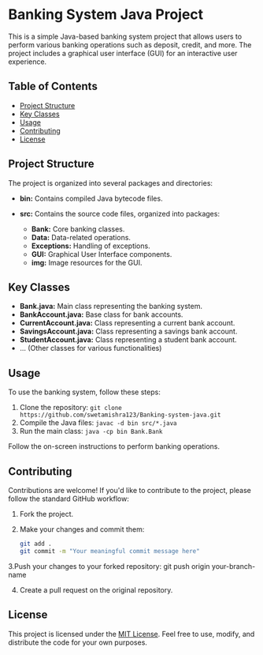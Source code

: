 # Banking System Java Project

This is a simple Java-based banking system project that allows users to perform various banking operations such as deposit, credit, and more. The project includes a graphical user interface (GUI) for an interactive user experience.

## Table of Contents
- [Project Structure](#project-structure)
- [Key Classes](#key-classes)
- [Usage](#usage)
- [Contributing](#contributing)
- [License](#license)

## Project Structure

The project is organized into several packages and directories:

- **bin:** Contains compiled Java bytecode files.
  
- **src:** Contains the source code files, organized into packages:
  - **Bank:** Core banking classes.
  - **Data:** Data-related operations.
  - **Exceptions:** Handling of exceptions.
  - **GUI:** Graphical User Interface components.
  - **img:** Image resources for the GUI.

## Key Classes

- **Bank.java:** Main class representing the banking system.
- **BankAccount.java:** Base class for bank accounts.
- **CurrentAccount.java:** Class representing a current bank account.
- **SavingsAccount.java:** Class representing a savings bank account.
- **StudentAccount.java:** Class representing a student bank account.
- ... (Other classes for various functionalities)

## Usage

To use the banking system, follow these steps:

1. Clone the repository: `git clone https://github.com/swetamishra123/Banking-system-java.git`
2. Compile the Java files: `javac -d bin src/*.java`
3. Run the main class: `java -cp bin Bank.Bank`

Follow the on-screen instructions to perform banking operations.

## Contributing

Contributions are welcome! If you'd like to contribute to the project, please follow the standard GitHub workflow:

1. Fork the project.

2. Make your changes and commit them: 
   ```bash
   git add .
   git commit -m "Your meaningful commit message here"
3.Push your changes to your forked repository: git push origin your-branch-name

4. Create a pull request on the original repository.
   
## License
This project is licensed under the [MIT License](LICENSE). Feel free to use, modify, and distribute the code for your own purposes.
